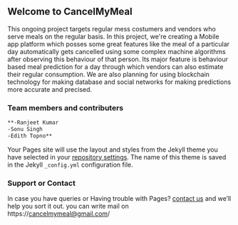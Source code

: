 ## Welcome to CancelMyMeal

This ongoing project targets regular mess costumers and vendors who serve meals on the regular basis.
In this project, we're creating a Mobile app platform which posses some great features like the meal of a particular day automatically gets cancelled using some complex machine algorithms after observing this behaviour of that person. Its major feature is behaviour based meal prediction for a day through which vendors can also estimate their regular consumption. 
We are also planning for using blockchain technology for making database and social networks for making predictions more accurate and precised.


### Team members and contributers
```markdown
**-Ranjeet Kumar
-Sonu Singh
-Edith Topno**
```


Your Pages site will use the layout and styles from the Jekyll theme you have selected in your [repository settings](https://github.com/Dominatorss/CancelMyMeal/settings). The name of this theme is saved in the Jekyll `_config.yml` configuration file.

### Support or Contact

In case you have queries or Having trouble with Pages? 
[contact us](https://cancelmymeal@gmail.com/) and we’ll help you sort it out.
you can write mail on https://cancelmymeal@gmail.com/
